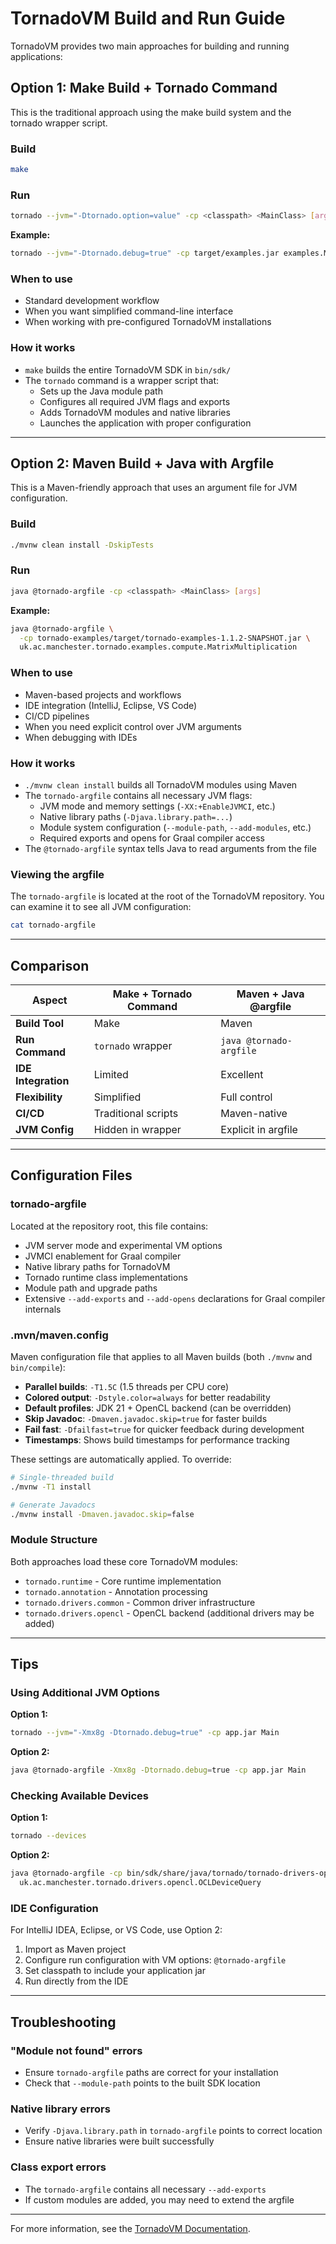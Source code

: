 # TornadoVM Build and Run Guide

TornadoVM provides two main approaches for building and running applications:

## Option 1: Make Build + Tornado Command

This is the traditional approach using the make build system and the tornado wrapper script.

### Build
```bash
make
```

### Run
```bash
tornado --jvm="-Dtornado.option=value" -cp <classpath> <MainClass> [args]
```

**Example:**
```bash
tornado --jvm="-Dtornado.debug=true" -cp target/examples.jar examples.MatrixMultiplication
```

### When to use
- Standard development workflow
- When you want simplified command-line interface
- When working with pre-configured TornadoVM installations

### How it works
- `make` builds the entire TornadoVM SDK in `bin/sdk/`
- The `tornado` command is a wrapper script that:
  - Sets up the Java module path
  - Configures all required JVM flags and exports
  - Adds TornadoVM modules and native libraries
  - Launches the application with proper configuration

---

## Option 2: Maven Build + Java with Argfile

This is a Maven-friendly approach that uses an argument file for JVM configuration.

### Build
```bash
./mvnw clean install -DskipTests
```

### Run
```bash
java @tornado-argfile -cp <classpath> <MainClass> [args]
```

**Example:**
```bash
java @tornado-argfile \
  -cp tornado-examples/target/tornado-examples-1.1.2-SNAPSHOT.jar \
  uk.ac.manchester.tornado.examples.compute.MatrixMultiplication
```

### When to use
- Maven-based projects and workflows
- IDE integration (IntelliJ, Eclipse, VS Code)
- CI/CD pipelines
- When you need explicit control over JVM arguments
- When debugging with IDEs

### How it works
- `./mvnw clean install` builds all TornadoVM modules using Maven
- The `tornado-argfile` contains all necessary JVM flags:
  - JVM mode and memory settings (`-XX:+EnableJVMCI`, etc.)
  - Native library paths (`-Djava.library.path=...`)
  - Module system configuration (`--module-path`, `--add-modules`, etc.)
  - Required exports and opens for Graal compiler access
- The `@tornado-argfile` syntax tells Java to read arguments from the file

### Viewing the argfile
The `tornado-argfile` is located at the root of the TornadoVM repository. You can examine it to see all JVM configuration:
```bash
cat tornado-argfile
```

---

## Comparison

| Aspect | Make + Tornado Command | Maven + Java @argfile |
|--------|----------------------|----------------------|
| **Build Tool** | Make | Maven |
| **Run Command** | `tornado` wrapper | `java @tornado-argfile` |
| **IDE Integration** | Limited | Excellent |
| **Flexibility** | Simplified | Full control |
| **CI/CD** | Traditional scripts | Maven-native |
| **JVM Config** | Hidden in wrapper | Explicit in argfile |

---

## Configuration Files

### tornado-argfile
Located at the repository root, this file contains:
- JVM server mode and experimental VM options
- JVMCI enablement for Graal compiler
- Native library paths for TornadoVM
- Tornado runtime class implementations
- Module path and upgrade paths
- Extensive `--add-exports` and `--add-opens` declarations for Graal compiler internals

### .mvn/maven.config
Maven configuration file that applies to all Maven builds (both `./mvnw` and `bin/compile`):
- **Parallel builds**: `-T1.5C` (1.5 threads per CPU core)
- **Colored output**: `-Dstyle.color=always` for better readability
- **Default profiles**: JDK 21 + OpenCL backend (can be overridden)
- **Skip Javadoc**: `-Dmaven.javadoc.skip=true` for faster builds
- **Fail fast**: `-Dfailfast=true` for quicker feedback during development
- **Timestamps**: Shows build timestamps for performance tracking

These settings are automatically applied. To override:
```bash
# Single-threaded build
./mvnw -T1 install

# Generate Javadocs
./mvnw install -Dmaven.javadoc.skip=false
```

### Module Structure
Both approaches load these core TornadoVM modules:
- `tornado.runtime` - Core runtime implementation
- `tornado.annotation` - Annotation processing
- `tornado.drivers.common` - Common driver infrastructure
- `tornado.drivers.opencl` - OpenCL backend (additional drivers may be added)

---

## Tips

### Using Additional JVM Options
**Option 1:**
```bash
tornado --jvm="-Xmx8g -Dtornado.debug=true" -cp app.jar Main
```

**Option 2:**
```bash
java @tornado-argfile -Xmx8g -Dtornado.debug=true -cp app.jar Main
```

### Checking Available Devices
**Option 1:**
```bash
tornado --devices
```

**Option 2:**
```bash
java @tornado-argfile -cp bin/sdk/share/java/tornado/tornado-drivers-opencl-1.1.2-SNAPSHOT.jar \
  uk.ac.manchester.tornado.drivers.opencl.OCLDeviceQuery
```

### IDE Configuration
For IntelliJ IDEA, Eclipse, or VS Code, use Option 2:
1. Import as Maven project
2. Configure run configuration with VM options: `@tornado-argfile`
3. Set classpath to include your application jar
4. Run directly from the IDE

---

## Troubleshooting

### "Module not found" errors
- Ensure `tornado-argfile` paths are correct for your installation
- Check that `--module-path` points to the built SDK location

### Native library errors
- Verify `-Djava.library.path` in `tornado-argfile` points to correct location
- Ensure native libraries were built successfully

### Class export errors
- The `tornado-argfile` contains all necessary `--add-exports`
- If custom modules are added, you may need to extend the argfile

---

For more information, see the [TornadoVM Documentation](https://tornadovm.readthedocs.io/).
